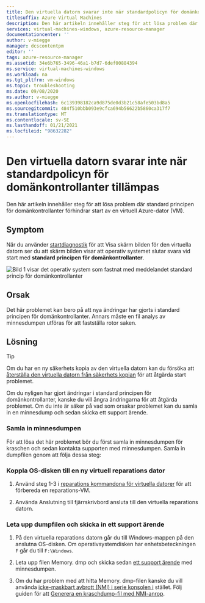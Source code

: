 ```yaml
---
title: Den virtuella datorn svarar inte när standardpolicyn för domänkontrollanter tillämpas
titlesuffix: Azure Virtual Machines
description: Den här artikeln innehåller steg för att lösa problem där standard principen för domänkontrollanter förhindrar start av en virtuell Azure-dator.
services: virtual-machines-windows, azure-resource-manager
documentationcenter: ''
author: v-miegge
manager: dcscontentpm
editor: ''
tags: azure-resource-manager
ms.assetid: 34e6b765-3496-46a1-b7d7-6def00884394
ms.service: virtual-machines-windows
ms.workload: na
ms.tgt_pltfrm: vm-windows
ms.topic: troubleshooting
ms.date: 09/08/2020
ms.author: v-miegge
ms.openlocfilehash: 6c139398182ca9d875de0d3b21c58afe503bd8a5
ms.sourcegitcommit: 484f510bbb093e9cfca694b56622b5860ca317f7
ms.translationtype: MT
ms.contentlocale: sv-SE
ms.lasthandoff: 01/21/2021
ms.locfileid: "98632282"
---
```

# <a name="vm-is-unresponsive-while-applying-default-domain-controllers-policy"></a>Den virtuella datorn svarar inte när standardpolicyn för domänkontrollanter tillämpas

Den här artikeln innehåller steg för att lösa problem där standard principen för domänkontrollanter förhindrar start av en virtuell Azure-dator (VM).

## <a name="symptom"></a>Symptom

När du använder [startdiagnostik](./boot-diagnostics.md) för att Visa skärm bilden för den virtuella datorn ser du att skärm bilden visar att operativ systemet slutar svara vid start med **standard principen för domänkontrollanter**.

  ![Bild 1 visar det operativ system som fastnat med meddelandet standard princip för domänkontrollanter](./media/vm-unresponsive-domain-controllers-policy/1-default-domain-controllers-policy.png)

## <a name="cause"></a>Orsak

Det här problemet kan bero på att nya ändringar har gjorts i standard principen för domänkontrollanter. Annars måste en fil analys av minnesdumpen utföras för att fastställa rotor saken.

## <a name="solution"></a>Lösning

> [!TIP]
> Om du har en ny säkerhets kopia av den virtuella datorn kan du försöka att [återställa den virtuella datorn från säkerhets kopian](../../backup/backup-azure-arm-restore-vms.md) för att åtgärda start problemet.

Om du nyligen har gjort ändringar i standard principen för domänkontrollanter, kanske du vill ångra ändringarna för att åtgärda problemet. Om du inte är säker på vad som orsakar problemet kan du samla in en minnesdump och sedan skicka ett support ärende.

### <a name="collect-the-memory-dump-file"></a>Samla in minnesdumpen

För att lösa det här problemet bör du först samla in minnesdumpen för kraschen och sedan kontakta supporten med minnesdumpen. Samla in dumpfilen genom att följa dessa steg:

### <a name="attach-the-os-disk-to-a-new-repair-vm"></a>Koppla OS-disken till en ny virtuell reparations dator

1. Använd steg 1-3 i [reparations kommandona för virtuella datorer](./repair-windows-vm-using-azure-virtual-machine-repair-commands.md) för att förbereda en reparations-VM.

1. Använda Anslutning till fjärrskrivbord ansluta till den virtuella reparations datorn.

### <a name="locate-the-dump-file-and-submit-a-support-ticket"></a>Leta upp dumpfilen och skicka in ett support ärende

1. På den virtuella reparations datorn går du till Windows-mappen på den anslutna OS-disken. Om operativsystemdisken har enhetsbeteckningen `F` går du till `F:\Windows`.

1. Leta upp filen Memory. dmp och skicka sedan [ett support ärende](https://portal.azure.com/?#blade/Microsoft_Azure_Support/HelpAndSupportBlade) med minnesdumpen.

1. Om du har problem med att hitta Memory. dmp-filen kanske du vill använda [icke-maskbart avbrott (NMI) i serie konsolen i](./serial-console-windows.md#use-the-serial-console-for-nmi-calls) stället. Följ guiden för att [Generera en kraschdump-fil med NMI-anrop](/windows/client-management/generate-kernel-or-complete-crash-dump).
